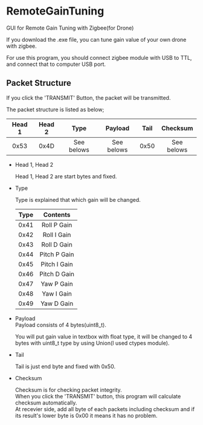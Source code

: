 # RemoteGainTuning
GUI for Remote Gain Tuning with Zigbee(for Drone)

If you download the .exe file, you can tune gain value of your own drone with zigbee.

For use this program, you should connect zigbee module with USB to TTL, and connect that to computer USB port.

## Packet Structure

If you click the 'TRANSMIT' Button, the packet will be transmitted.

The packet structure is listed as below;

| Head 1 | Head 2 | Type | Payload | Tail | Checksum |
|:------:|:------:|:----------:|:----------:|:----:|:----------:|
| 0x53 | 0x4D | See belows | See belows | 0x50 | See belows |

* Head 1, Head 2

  Head 1, Head 2 are start bytes and fixed. 

* Type

  Type is explained that which gain will be changed.
  
  | Type | Contents |
  |:----:|:------------:|
  | 0x41 | Roll P Gain |
  | 0x42 | Roll I Gain |
  | 0x43 | Roll D Gain |
  | 0x44 | Pitch P Gain |
  | 0x45 | Pitch I Gain |
  | 0x46 | Pitch D Gain |
  | 0x47 | Yaw P Gain |
  | 0x48 | Yaw I Gain |
  | 0x49 | Yaw D Gain |
  
  
* Payload<br>
  Payload consists of 4 bytes(uint8_t).
  
  You will put gain value in textbox with float type, it will be changed to 4 bytes with uint8_t type by using Union(I used ctypes module).
  
* Tail

  Tail is just end byte and fixed with 0x50.
  
* Checksum

    Checksum is for checking packet integrity.<br>
   When you click the 'TRANSMIT' button, this program will calculate checksum automatically.<br>
    At recevier side, add all byte of each packets including checksum and if its result's lower byte is 0x00 it means it has no problem.
